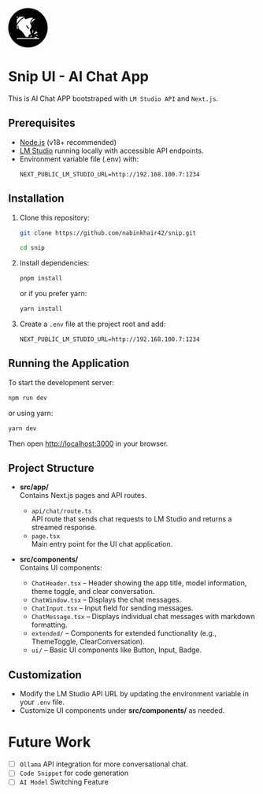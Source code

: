 <img src="./src/app/icon.svg" width="80px" height="80px">

# Snip UI - AI Chat App
This is AI Chat APP bootstraped with `LM Studio API` and `Next.js`.


## Prerequisites

- [Node.js](https://nodejs.org/) (v18+ recommended)
- [LM Studio](https://lmstudio.ai/) running locally with accessible API endpoints.
- Environment variable file (.env) with:
  ```env
  NEXT_PUBLIC_LM_STUDIO_URL=http://192.168.100.7:1234
  ```

## Installation

1. Clone this repository:
   ```bash
   git clone https://github.com/nabinkhair42/snip.git
   ```
   ```bash
   cd snip
   ```

2. Install dependencies:
   ```bash
   pnpm install
   ```
   or if you prefer yarn:
   ```bash
   yarn install
   ```

3. Create a `.env` file at the project root and add:
   ```env
   NEXT_PUBLIC_LM_STUDIO_URL=http://192.168.100.7:1234
   ```

## Running the Application

To start the development server:
```bash
npm run dev
```
or using yarn:
```bash
yarn dev
```

Then open [http://localhost:3000](http://localhost:3000) in your browser.


## Project Structure

- **src/app/**  
  Contains Next.js pages and API routes.
  - `api/chat/route.ts`  
    API route that sends chat requests to LM Studio and returns a streamed response.
  - `page.tsx`  
    Main entry point for the UI chat application.

- **src/components/**  
  Contains UI components:
  - `ChatHeader.tsx` – Header showing the app title, model information, theme toggle, and clear conversation.
  - `ChatWindow.tsx` – Displays the chat messages.
  - `ChatInput.tsx` – Input field for sending messages.
  - `ChatMessage.tsx` – Displays individual chat messages with markdown formatting.
  - `extended/` – Components for extended functionality (e.g., ThemeToggle, ClearConversation).
  - `ui/` – Basic UI components like Button, Input, Badge.

## Customization

- Modify the LM Studio API URL by updating the environment variable in your `.env` file.
- Customize UI components under **src/components/** as needed.


# Future Work
- [ ] `Ollama` API integration for more conversational chat.
- [ ] `Code Snippet` for code generation
- [ ] `AI Model` Switching Feature
